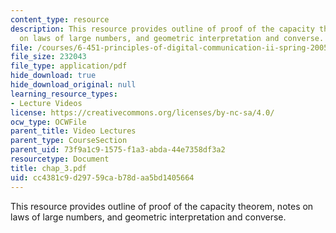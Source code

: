 ```yaml
---
content_type: resource
description: This resource provides outline of proof of the capacity theorem, notes
  on laws of large numbers, and geometric interpretation and converse.
file: /courses/6-451-principles-of-digital-communication-ii-spring-2005/cc4381c9d29759cab78daa5bd1405664_chap_3.pdf
file_size: 232043
file_type: application/pdf
hide_download: true
hide_download_original: null
learning_resource_types:
- Lecture Videos
license: https://creativecommons.org/licenses/by-nc-sa/4.0/
ocw_type: OCWFile
parent_title: Video Lectures
parent_type: CourseSection
parent_uid: 73f9a1c9-1575-f1a3-abda-44e7358df3a2
resourcetype: Document
title: chap_3.pdf
uid: cc4381c9-d297-59ca-b78d-aa5bd1405664
---
```

This resource provides outline of proof of the capacity theorem, notes on laws of large numbers, and geometric interpretation and converse.